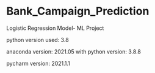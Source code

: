 # Bank_Campaign_Prediction

Logistic Regression Model- ML Project

python version used: 3.8

anaconda version: 2021.05 with python version: 3.8.8

pycharm version: 2021.1.1
